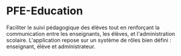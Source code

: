 # PFE-Education
Faciliter le suivi pédagogique des élèves tout en renforçant la communication entre les  enseignants, les élèves, et l'administration scolaire. L'application repose sur un système de  rôles bien défini : enseignant, élève et administrateur.
